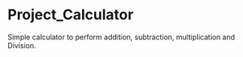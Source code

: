 # Project_Calculator
Simple calculator to perform addition, subtraction, multiplication and Division.
